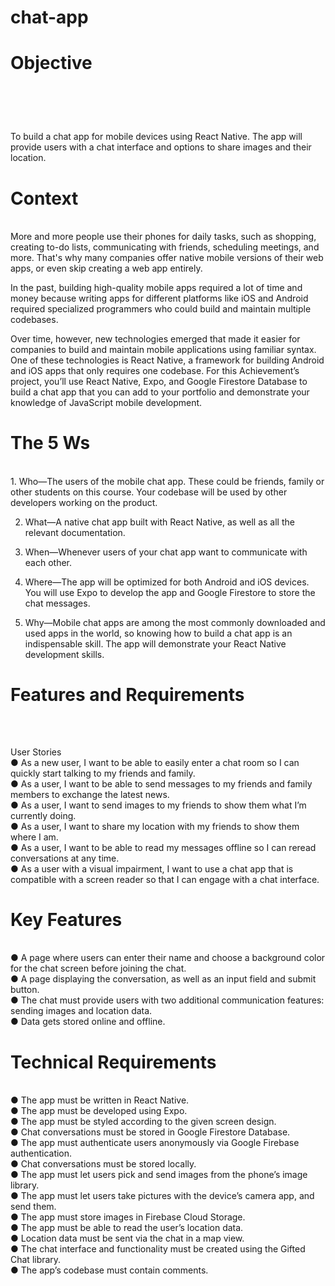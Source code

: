# chat-app

<h1>Objective<h1><br></h1>
To build a chat app for mobile devices using React Native. The app will
provide users with a chat interface and options to share images and their
location.<br>
  
<h1>Context</h1><br>
More and more people use their phones for daily tasks, such as shopping, creating to-do lists,
communicating with friends, scheduling meetings, and more. That's why many companies offer native
mobile versions of their web apps, or even skip creating a web app entirely.

In the past, building high-quality mobile apps required a lot of time and money because writing apps
for different platforms like iOS and Android required specialized programmers who could build and
maintain multiple codebases.

Over time, however, new technologies emerged that made it easier for companies to build and
maintain mobile applications using familiar syntax. One of these technologies is React Native, a
framework for building Android and iOS apps that only requires one codebase.
For this Achievement’s project, you’ll use React Native, Expo, and Google Firestore Database to build a
chat app that you can add to your portfolio and demonstrate your knowledge of JavaScript mobile
development.<br>

<h1>The 5 Ws</h1><br>
1. Who—The users of the mobile chat app. These could be friends, family or other
students on this course. Your codebase will be used by other developers working on
the product.<br>

2. What—A native chat app built with React Native, as well as all the relevant
documentation.<br>

3. When—Whenever users of your chat app want to communicate with each other.<br>

4. Where—The app will be optimized for both Android and iOS devices. You will use
Expo to develop the app and Google Firestore to store the chat messages.<br>

5. Why—Mobile chat apps are among the most commonly downloaded and used apps
in the world, so knowing how to build a chat app is an indispensable skill. The app
will demonstrate your React Native development skills.<br>

<h1>Features and Requirements</h1><br>
<h2></h2></h1>User Stories</h2><br>
● As a new user, I want to be able to easily enter a chat room so I can quickly start talking to my
friends and family.<br>
● As a user, I want to be able to send messages to my friends and family members to exchange
the latest news.<br>
● As a user, I want to send images to my friends to show them what I’m currently doing.<br>
● As a user, I want to share my location with my friends to show them where I am.<br>
● As a user, I want to be able to read my messages offline so I can reread conversations at any
time.<br>
● As a user with a visual impairment, I want to use a chat app that is compatible with a screen
reader so that I can engage with a chat interface.<br>

<h1>Key Features</h1><br>
● A page where users can enter their name and choose a background color for the chat screen
before joining the chat.<br>
● A page displaying the conversation, as well as an input field and submit button.<br>
● The chat must provide users with two additional communication features: sending images
and location data.<br>
● Data gets stored online and offline.<br>

<h1>Technical Requirements</h1><br>
● The app must be written in React Native.<br>
● The app must be developed using Expo.<br>
● The app must be styled according to the given screen design.<br>
● Chat conversations must be stored in Google Firestore Database.<br>
● The app must authenticate users anonymously via Google Firebase authentication.<br>
● Chat conversations must be stored locally.<br>
● The app must let users pick and send images from the phone’s image library.<br>
● The app must let users take pictures with the device’s camera app, and send them.<br>
● The app must store images in Firebase Cloud Storage.<br>
● The app must be able to read the user’s location data.<br>
● Location data must be sent via the chat in a map view.<br>
● The chat interface and functionality must be created using the Gifted Chat library.<br>
● The app’s codebase must contain comments.<br>
